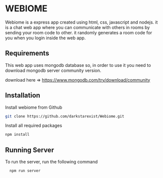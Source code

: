 
# WEBIOME

Webiome is a express app created using html, css, javascript and nodejs. it is a chat web app where you can communicate with others in rooms by sending your room code to other. it randomly generates a room code for you when you login inside the web app.




## Requirements
This web app uses mongodb database so, in order to use it you need to download mongodb server community version.

download here => https://www.mongodb.com/try/download/community


## Installation

Install webiome from Github

```bash
git clone https://github.com/darkstarexist/Webiome.git
```

Install all required packages

```bash
npm install
```




## Running Server

To run the server, run the following command

```bash
  npm run server
```

